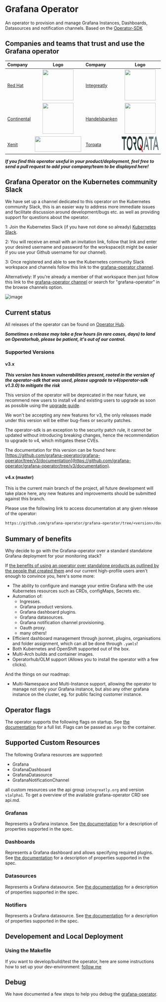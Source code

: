 # Grafana Operator

An operator to provision and manage Grafana Instances, Dashboards, Datasources and notification channels. Based on the [Operator-SDK](https://sdk.operatorframework.io/)

## Companies and teams that trust and use the Grafana operator

| Company  | Logo | Company | Logo
| :---     |    :----:   | :---        |    :----:   |
| [Red Hat](https://www.redhat.com)| <img src= "./media/users/redhat.png" width=100 height=100 > | [Integreatly](https://www.redhat.com/en/products/integration)|<img src= "./media/users/integreatly.png" width=100 height=100> |
 [Continental](https://www.continental.com/)|<img src= "./media/users/continental.png" width=100 height=100 > | [Handelsbanken]("https://www.handelsbanken.se/en/")|<img src= "./media/users/handelsbanken.svg" width=100 height=100 >|
| [Xenit](https://xenit.se/contact/)|<img src= "./media/users/xenit.png" width=150 height=50 >| [Torqata](https://torqata.com)|<img src= "./media/users/torqata.jpg" width=150 height=50 > |

***If you find this operator useful in your product/deployment, feel free to send a pull request to add your company/team to be displayed here!***

## Grafana Operator on the Kubernetes community Slack

We have set up a channel dedicated to this operator on the Kubernetes community Slack, this is an easier way to address
more immediate issues and facilitate discussion around development/bugs etc. as well as providing support for questions
about the operator.

1: Join the Kubernetes Slack (if you have not done so already) [Kubernetes Slack](https://slack.k8s.io/).

2: You will receive an email with an invitation link, follow that link and enter your desired username and password for the workspace(it might be easier if you use your Github username for our channel).

3: Once registered and able to see the Kubernetes community Slack workspace and channels follow this link to the [grafana-operator channel](https://kubernetes.slack.com/messages/grafana-operator/ ).

Alternatively:
If you're already a member of that workspace then just follow this link to the [grafana-operator channel](https://kubernetes.slack.com/messages/grafana-operator/)
or search for "grafana-operator" in the browse channels option.

![image](https://user-images.githubusercontent.com/35736504/90978105-0b195300-e543-11ea-86ee-1825da0e3b75.png)

## Current status

All releases of the operator can be found on [Operator Hub](https://operatorhub.io/operator/grafana-operator).

***Sometimes a release may take a few hours (in rare cases, days) to land on Operatorhub, please be patient, it's out of our control.***

### Supported Versions

#### v3.x

***This version has known vulnerabilities present, rooted in the version of the operator-sdk that was used, please upgrade to v4(operator-sdk v1.3.0) to mitigate the risk***

This version of the operator will be deprecated in the near future, we recommend new users to install v4 and existing users to upgrade as soon as possible using the [upgrade guide](./documentation/upgrade.md).

We won't be accepting any new features for v3, the only releases made under this version will be either bug-fixes or security patches.

The operator-sdk is an exception to the security patch rule, it cannot be updated without introducing breaking changes, hence the recommendation to upgrade to v4, which mitigates these CVEs.

The documentation for this version can be found here: [https://github.com/grafana-operator/grafana-operator/tree/v3/documentation](https://github.com/grafana-operator/grafana-operator/tree/v3/documentation).

#### v4.x (master)

This is the current main branch of the project, all future development will take place here, any new features and improvements should be submitted against this branch.

Please use the following link to access documentation at any given release of the operator:

```txt
https://github.com/grafana-operator/grafana-operator/tree/<version>/documentation
```

## Summary of benefits

Why decide to go with the Grafana-operator over a standard standalone Grafana deployment for your monitoring stack?

If [the benefits of using an operator over standalone products as outlined by the people that created them](https://operatorframework.io/) and our current high-profile users aren't enough to convince you, here's some more:

* The ability to configure and manage your entire Grafana with the use Kubernetes resources such as CRDs, configMaps, Secrets etc.
* Automation of:
  * Ingresses.
  * Grafana product versions.
  * Grafana dashboard plugins.
  * Grafana datasources.
  * Grafana notification channel provisioning.
  * Oauth proxy.
  * many others!
* Efficient dashboard management through jsonnet, plugins, organisations and folder assignment, which can all be done through `.yamls`!
* Both Kubernetes and OpenShift supported out of the box.
* Multi-Arch builds and container images.
* Operatorhub/OLM support (Allows you to install the operator with a few clicks).

And the things on our roadmap:

* Multi-Namespace and Multi-Instance support, allowing the operator to manage not only your Grafana instance, but also any other grafana instance on the cluster, eg. for public facing customer instance.

## Operator flags

The operator supports the following flags on startup.
See [the documentation](./documentation/deploy_grafana.md) for a full list.
Flags can be passed as `args` to the container.

## Supported Custom Resources

The following Grafana resources are supported:

* Grafana
* GrafanaDashboard
* GrafanaDatasource
* GrafanaNotificationChannel

all custom resources use the api group `integreatly.org` and version `v1alpha1`.
To get a overview of the available grafana-operator CRD see api.md.

### Grafanas

Represents a Grafana instance. See [the documentation](./documentation/deploy_grafana.md) for a description of properties supported in the spec.

### Dashboards

Represents a Grafana dashboard and allows specifying required plugins. See [the documentation](./documentation/dashboards.md) for a description of properties supported in the spec.

### Datasources

Represents a Grafana datasource. See [the documentation](./documentation/datasources.md) for a description of properties supported in the spec.

### Notifiers

Represents a Grafana datasource. See [the documentation](./documentation/notifiers.md) for a description of properties supported in the spec.

## Developement and Local Deployment

### Using the Makefile

If you want to develop/build/test the operator, here are some instructions how to set up your dev-environment: [follow me](./documentation/develop.md)

## Debug

We have documented a few steps to help you debug the [grafana-operator](documentation/debug.md).
